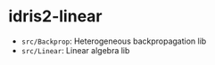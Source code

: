 # idris2-linear

- `src/Backprop`: Heterogeneous backpropagation lib
- `src/Linear`: Linear algebra lib
